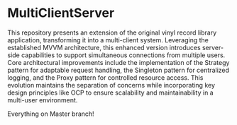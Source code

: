 # MultiClientServer
This repository presents an extension of the original vinyl record library application, transforming it into a multi-client system. Leveraging the established MVVM architecture, this enhanced version introduces server-side capabilities to support simultaneous connections from multiple users. Core architectural improvements include the implementation of the Strategy pattern for adaptable request handling, the Singleton pattern for centralized logging, and the Proxy pattern for controlled resource access. This evolution maintains the separation of concerns while incorporating key design principles like OCP to ensure scalability and maintainability in a multi-user environment.

Everything on Master branch!
